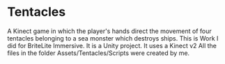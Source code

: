 # Tentacles
A Kinect game in which the player's hands direct the movement of four tentacles belonging to a sea monster which destroys ships. 
This is Work I did for BriteLite Immersive.
It is a Unity project. It uses a Kinect v2
All the files in the folder Assets/Tentacles/Scripts were created by me. 
